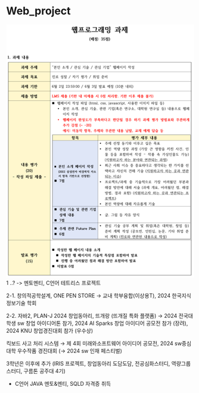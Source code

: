 # Web_project
![img.png](img/img.png)
1 ..?
-> 멘토멘티, C언어 테트리스 프로젝트

2-1. 창의적공학설계, ONE PEN STORE
→ 교내 학부융합(이상용T), 2024 한국지식정보기술 학회

2-2. 자바2, PLAN-J
2024 창업동아리, 뜨개랑 (뜨개질 특화 플랫폼)
→ 2024 전국대학생 sw 창업 아이디어톤 참가, 2024 AI Sparks 창업 아이디어 공모전 참가 (장려), 2024 KNU 창업경진대회 참가 (우수상)

킥보드 사고 처리 시스템
→ 제 4회 미래와소프트웨어 아이디어 공모전, 2024 sw중심대학 우수작품 경진대회 (→ 2024 sw 인재 페스티벌)

3학년은 이후에 추가
(IRIS 프로젝트, 창업동아리 도담도담, 전공심화스터디, 역량그룹스터디, 구름톤 공주대 4기)

* C언어 JAVA 멘토&멘티, SQLD 자격증 취득